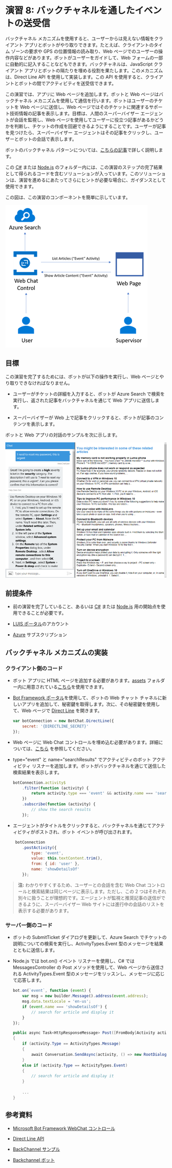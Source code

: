 # 演習 8: バックチャネルを通したイベントの送受信

バックチャネル メカニズムを使用すると、ユーザーからは見えない情報をクライアント
アプリとボットがやり取りできます。たとえば、クライアントのタイム ゾーンの要求や
GPS の位置情報の読み取り、Web
ページでのユーザーの操作内容などがあります。ボットがユーザーをガイドして、Web
フォームの一部に自動的に記入することなどもできます。バックチャネルは、JavaScript
クライアント
アプリとボットの隔たりを埋める役割を果たします。このメカニズムは、Direct Line
API を使用して実装します。この API
を使用すると、クライアントとボットの間でアクティビティを送受信できます。

この演習では、アプリに Web ページを追加します。ボットと Web
ページはバックチャネル
メカニズムを使用して通信を行います。ボットはユーザーのチケットを Web
ページに送信し、Web
ページではそのチケットに関連するサポート技術情報の記事を表示します。目標は、人間のスーパーバイザー
エージェントが会話を監視し、Web
ページを使用してユーザーに役立つ記事があるかどうかを判断し、チケットの作成を回避できるようにすることです。ユーザーが記事を見つけたら、スーパーバイザー
エージェントはその記事をクリックし、ユーザーとボットの会話で表示します。

ボットのバックチャネル
パターンについては、[こちらの記事](https://docs.microsoft.com/en-us/bot-framework/nodejs/bot-builder-nodejs-backchannel)で詳しく説明します。

この
[C\#](./CSharp/exercise8-BackChannel)
または
[Node.js](./Node/exercise7-BackChannel)
のフォルダー内には、この演習のステップの完了結果として得られるコードを含むソリューションが入っています。このソリューションは、演習を進めるにあたってさらにヒントが必要な場合に、ガイダンスとして使用できます。

この図は、この演習のコンポーネントを簡単に示しています。

![](media/2e3ecb90036d37aeafeec4e9ec5913d7.png)

## 目標

この演習を完了するためには、ボットが以下の操作を実行し、Web
ページとやり取りできなければなりません。

-   ユーザーがチケットの詳細を入力すると、ボットが Azure Search
    で検索を実行し、返された記事をバックチャネルを通じて Web
    アプリに送信します。

-   スーパーバイザーが Web
    上で記事をクリックすると、ボットが記事のコンテンツを表示します。

ボットと Web アプリの対話のサンプルを次に示します。

![](media/d5852993f39a5cc60e60fae96a68cc09.png)

## 前提条件

-   前の演習を完了していること、あるいは
    [C\#](./CSharp/exercise7-HandOffToHuman)
    または
    [Node.js](./Node/exercise7-HandOffToHuman)
    用の開始点を使用できることが必要です。

-   [LUIS ポータル](https://www.luis.ai/)のアカウント

-   [Azure](https://azureinfo.microsoft.com/us-freetrial.html?cr_cc=200744395&wt.mc_id=usdx_evan_events_reg_dev_0_iottour_0_0)
    サブスクリプション

## バックチャネル メカニズムの実装

### クライアント側のコード

-   ボット アプリに HTML
    ページを追加する必要があります。[assets](./assets)
    フォルダー内に用意されている[こちら](https://github.com/GeekTrainer/help-desk-bot-lab/blob/assets/exercise8-BackChannel/default.htm)を使用できます。

-   [Bot Framework ポータル](https://dev.botframework.com/)を使用して、ボットの
    Web チャット チャネルに新しいアプリを追加して、秘密鍵を取得します。次に、その秘密鍵を使用して、Web ページで [Direct Line](https://docs.botframework.com/en-us/restapi/directline3/) を開きます。

    ```javascript
    var botConnection = new BotChat.DirectLine({
        secret: '{DIRECTLINE_SECRET}'
    });
    ```

-   Web ページに Web Chat コントロールを埋め込む必要があります。詳細については、[こちら](https://github.com/Microsoft/BotFramework-WebChat) を参照してください。

-   type="event" と name="searchResults" でアクティビティのボット アクティビティ リスナーを追加します。ボットがバックチャネルを通じて送信した検索結果を表示します。

    ```javascript
    botConnection.activity$
        .filter(function (activity) {
            return activity.type === 'event' && activity.name === 'searchResults';
        })
        .subscribe(function (activity) {
            // show the search results
        });
    ```

-   エージェントがタイトルをクリックすると、バックチャネルを通じてアクティビティがポストされ、ボット イベントが呼び出されます。

    ```javascript
     botConnection
        .postActivity({
            type: 'event',
            value: this.textContent.trim(),
            from: { id: 'user' },
            name: 'showDetailsOf'
        });
    ```

> **注:** わかりやすくするため、ユーザーとの会話を含む Web Chat コントロールと検索結果は同じページに表示します。ただし、この 2 つはそれぞれ別々に扱うことが理想的です。エージェントが監視と推奨記事の送信ができるように、スーパーバイザー Web サイトには進行中の会話のリストを表示する必要があります。

### サーバー側のコード

-   ボットの SubmitTicket ダイアログを更新して、Azure Search でチケットの説明についての検索を実行し、ActivityTypes.Event 型のメッセージを結果とともに送信します。

-   Node.js では bot.on() イベント リスナーを使用し、C\# では MessagesController の Post メソッドを使用して、Web ページから送信される ActivityTypes.Event 型のメッセージをリッスンし、メッセージに応じて応答します。

    ```javascript
    bot.on(`event`, function (event) {
        var msg = new builder.Message().address(event.address);
        msg.data.textLocale = 'en-us';
        if (event.name === 'showDetailsOf') {
            // search for article and display it
        }
    });
    ```

    ```csharp
    public async Task<HttpResponseMessage> Post([FromBody]Activity activity)
    {
        if (activity.Type == ActivityTypes.Message)
        {
            await Conversation.SendAsync(activity, () => new RootDialog());
        }
        else if (activity.Type == ActivityTypes.Event)
        {
            // search for article and display it
        }

        ...
    }
    ```

## 参考資料

-   [Microsoft Bot Framework WebChat コントロール](https://github.com/Microsoft/BotFramework-WebChat)

-   [Direct Line API](https://docs.botframework.com/en-us/restapi/directline3/#navtitle)

-   [BackChannel サンプル](https://github.com/Microsoft/BotFramework-WebChat/blob/master/samples/backchannel/index.html)

-   [Backchannel ボット](https://github.com/ryanvolum/backChannelBot)
